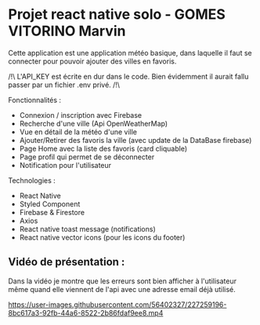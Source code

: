 # Projet react native solo - GOMES VITORINO Marvin

Cette application est une application météo basique, dans laquelle il faut se connecter pour pouvoir ajouter des villes en favoris.

/!\ L'API_KEY est écrite en dur dans le code. Bien évidemment il aurait fallu passer par un fichier .env privé. /!\

Fonctionnalités :

 - Connexion / inscription avec Firebase
 - Recherche d'une ville (Api OpenWeatherMap)
 - Vue en détail de la météo d'une ville
 - Ajouter/Retirer des favoris la ville (avec update de la DataBase firebase)
 - Page Home avec la liste des favoris (card cliquable)
 - Page profil qui permet de se déconnecter
 - Notification pour l'utilisateur


 Technologies : 
  - React Native
  - Styled Component
  - Firebase & Firestore
  - Axios
  - React native toast message (notifications)
  - React native vector icons (pour les icons du footer)
  
  ## Vidéo de présentation : 
  
  Dans la vidéo je montre que les erreurs sont bien afficher à l'utilisateur même quand elle viennent de l'api avec une adresse email déjà utilisé.
  
https://user-images.githubusercontent.com/56402327/227259196-8bc617a3-92fb-44a6-8522-2b86fdaf9ee8.mp4
  
  
